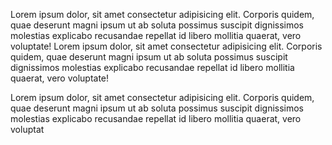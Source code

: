 Lorem ipsum dolor, sit amet consectetur adipisicing elit. Corporis quidem, quae deserunt magni ipsum ut ab soluta possimus suscipit dignissimos molestias explicabo recusandae repellat id libero mollitia quaerat, vero voluptate!
Lorem ipsum dolor, sit amet consectetur adipisicing elit. Corporis quidem, quae deserunt magni ipsum ut ab soluta possimus suscipit dignissimos molestias explicabo recusandae repellat id libero mollitia quaerat, vero voluptate!

Lorem ipsum dolor, sit amet consectetur adipisicing elit. Corporis quidem, quae deserunt magni ipsum ut ab soluta possimus suscipit dignissimos molestias explicabo recusandae repellat id libero mollitia quaerat, vero voluptat